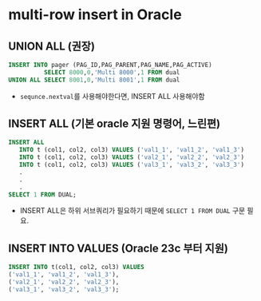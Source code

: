 # multi-row insert in Oracle

## UNION ALL (권장)
```sql
INSERT INTO pager (PAG_ID,PAG_PARENT,PAG_NAME,PAG_ACTIVE)
          SELECT 8000,0,'Multi 8000',1 FROM dual
UNION ALL SELECT 8001,0,'Multi 8001',1 FROM dual
```
- `sequnce.nextval`를 사용해야한다면, INSERT ALL 사용해야함

## INSERT ALL (기본 oracle 지원 명령어, 느린편)
```sql
INSERT ALL
   INTO t (col1, col2, col3) VALUES ('val1_1', 'val1_2', 'val1_3')
   INTO t (col1, col2, col3) VALUES ('val2_1', 'val2_2', 'val2_3')
   INTO t (col1, col2, col3) VALUES ('val3_1', 'val3_2', 'val3_3')
   .
   .
   .
SELECT 1 FROM DUAL;
```
- INSERT ALL은 하위 서브쿼리가 필요하기 때문에 `SELECT 1 FROM DUAL` 구문 필요.

## INSERT INTO VALUES (**Oracle 23c** 부터 지원)
```sql
INSERT INTO t(col1, col2, col3) VALUES
('val1_1', 'val1_2', 'val1_3'),
('val2_1', 'val2_2', 'val2_3'),
('val3_1', 'val3_2', 'val3_3');
```